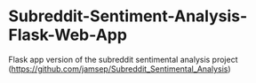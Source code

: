 # Subreddit-Sentiment-Analysis-Flask-Web-App

Flask app version of the subreddit sentimental analysis project (https://github.com/jamsep/Subreddit_Sentimental_Analysis)
